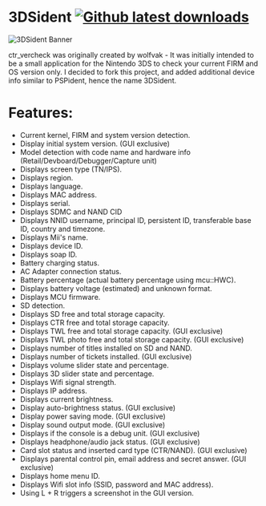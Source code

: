 # 3DSident [![Github latest downloads](https://img.shields.io/github/downloads/joel16/3DSident/total.svg)](https://github.com/joel16/3DSident/releases/latest)

![3DSident Banner](http://i.imgur.com/HPWNgmz.png)

ctr_vercheck was originally created by wolfvak - It was initially intended to be a small application for the Nintendo 3DS to check your current FIRM and OS version only. I decided to fork this project, and added additional device info similar to PSPident, hence the name 3DSident.

# Features:
- Current kernel, FIRM and system version detection. 
- Display initial system version. (GUI exclusive)
- Model detection with code name and hardware info (Retail/Devboard/Debugger/Capture unit)
- Displays screen type (TN/IPS).
- Displays region.
- Displays language.
- Displays MAC address.
- Displays serial.
- Displays SDMC and NAND CID
- Displays NNID username, principal ID, persistent ID, transferable base ID, country and timezone. 
- Displays Mii's name.
- Displays device ID.
- Displays soap ID.
- Battery charging status.
- AC Adapter connection status.
- Battery percentage (actual battery percentage using mcu::HWC).
- Displays battery voltage (estimated) and unknown format.
- Displays MCU firmware.
- SD detection.
- Displays SD free and total storage capacity.
- Displays CTR free and total storage capacity.
- Displays TWL free and total storage capacity. (GUI exclusive)
- Displays TWL photo free and total storage capacity. (GUI exclusive)
- Displays number of titles installed on SD and NAND.
- Displays number of tickets installed. (GUI exclusive)
- Displays volume slider state and percentage.
- Displays 3D slider state and percentage.
- Displays Wifi signal strength.
- Displays IP address.
- Displays current brightness.
- Display auto-brightness status. (GUI exclusive)
- Display power saving mode. (GUI exclusive)
- Display sound output mode. (GUI exclusive)
- Displays if the console is a debug unit. (GUI exclusive)
- Displays headphone/audio jack status. (GUI exclusive)
- Card slot status and inserted card type (CTR/NAND). (GUI exclusive)
- Displays parental control pin,  email address and secret answer. (GUI exclusive)
- Displays home menu ID.
- Displays Wifi slot info (SSID, password and MAC address).
- Using L + R triggers a screenshot in the GUI version.
